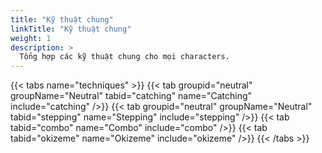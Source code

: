 ```yaml
---
title: "Kỹ thuật chung"
linkTitle: "Kỹ thuật chung"
weight: 1
description: > 
  Tổng hợp các kỹ thuật chung cho mọi characters.
---
```

{{< tabs name="techniques" >}}
  {{< tab groupid="neutral" groupName="Neutral" tabid="catching" name="Catching" include="catching" />}}
  {{< tab groupid="neutral" groupName="Neutral" tabid="stepping" name="Stepping" include="stepping" />}}
  {{< tab tabid="combo" name="Combo" include="combo" />}}
  {{< tab tabid="okizeme" name="Okizeme" include="okizeme" />}}
{{< /tabs >}}